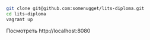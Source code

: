 ```sh
git clone git@github.com:somenugget/lits-diploma.git
cd lits-diploma
vagrant up
```
Посмотреть http://localhost:8080
